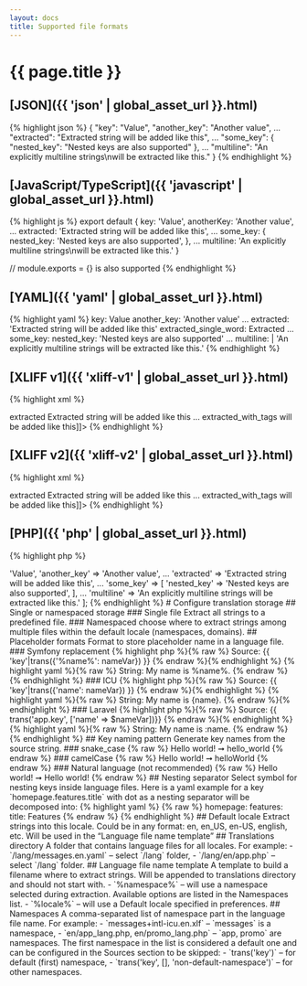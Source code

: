 ```yaml
---
layout: docs
title: Supported file formats
---
```


# {{ page.title }}

## [JSON]({{ 'json' | global_asset_url }}.html)

{% highlight json %}
{
    "key": "Value",
    "another_key": "Another value",
    ...
    "extracted": "Extracted string will be added like this",
    ...
    "some_key": {
        "nested_key": "Nested keys are also supported"
    },
    ...
    "multiline": "An explicitly multiline strings\nwill be extracted like this."
}
{% endhighlight %}

## [JavaScript/TypeScript]({{ 'javascript' | global_asset_url }}.html)

{% highlight js %}
export default {
    key: 'Value',
    anotherKey: 'Another value',
    ...
    extracted: 'Extracted string will be added like this',
    ...
    some_key: {
        nested_key: 'Nested keys are also supported',
    },
    ...
    multiline: 'An explicitly multiline strings\nwill be extracted like this.'
}

// module.exports = {} is also supported
{% endhighlight %}

## [YAML]({{ 'yaml' | global_asset_url }}.html)

{% highlight yaml %}
key: Value
another_key: 'Another value'
...
extracted: 'Extracted string will be added like this'
extracted_single_word: Extracted
...
some_key:
    nested_key: 'Nested keys are also supported'
...
multiline: |
    'An explicitly multiline strings
    will be extracted like this.'
{% endhighlight %}

## [XLIFF v1]({{ 'xliff-v1' | global_asset_url }}.html)

{% highlight xml %}
<?xml version="1.0"?>
<xliff version="1.2" xmlns="urn:oasis:names:tc:xliff:document:1.2">
<file source-language="en" target-language="en" datatype="plaintext" original="file.ext">
<body>
    <trans-unit id="extracted">
        <source>extracted</source>
        <target>Extracted string will be added like this</target>
    </trans-unit>
    ...
    <trans-unit id="extracted_with_tags">
        <source>extracted_with_tags</source>
        <target><![CDATA[String with tags<br> will be added like this]]></target>
    </trans-unit>
</body>
</file>
</xliff>
{% endhighlight %}

## [XLIFF v2]({{ 'xliff-v2' | global_asset_url }}.html)

{% highlight xml %}
<?xml version="1.0"?>
<xliff version="2.0" xmlns="urn:oasis:names:tc:xliff:document:2.0">
<file source-language="en" target-language="en" datatype="plaintext" original="file.ext">
    <unit id="extracted">
        <segment>
            <source>extracted</source>
            <target>Extracted string will be added like this</target>
        </segment>
    </unit>
    ...
    <unit id="extracted_with_tags">
        <segment>
            <source>extracted_with_tags</source>
            <target><![CDATA[String with tags<br> will be added like this]]></target>
        </segment>
    </unit>
</file>
</xliff>
{% endhighlight %}

## [PHP]({{ 'php' | global_asset_url }}.html)

{% highlight php %}
<?php

return [
    'key' => 'Value',
    'another_key' => 'Another value',
    ...
    'extracted' => 'Extracted string will be added like this',
    ...
    'some_key' => [
        'nested_key' => 'Nested keys are also supported',
    ],
    ...
    'multiline' => 'An explicitly multiline strings
        will be extracted like this.'
];
{% endhighlight %}

# Configure translation storage

## Single or namespaced storage

### Single file

Extract all strings to a predefined file.

### Namespaced

choose where to extract strings among multiple files within the default locale (namespaces, domains).

## Placeholder formats

Format to store placeholder name in a language file.

### Symfony replacement

{% highlight php %}{% raw %}
Source: {{ 'key'|trans({'%name%': nameVar}) }}
{% endraw %}{% endhighlight %}

{% highlight yaml %}{% raw %}
String: My name is %name%.
{% endraw %}{% endhighlight %}

### ICU

{% highlight php %}{% raw %}
Source: {{ 'key'|trans({'name': nameVar}) }}
{% endraw %}{% endhighlight %}

{% highlight yaml %}{% raw %}
String: My name is {name}.
{% endraw %}{% endhighlight %}

### Laravel

{% highlight php %}{% raw %}
Source: {{ trans('app.key', ['name' => $nameVar])}}
{% endraw %}{% endhighlight %}

{% highlight yaml %}{% raw %}
String: My name is :name.
{% endraw %}{% endhighlight %}


## Key naming pattern

Generate key names from the source string.

### snake_case

{% raw %}
Hello world! ➞ hello_world
{% endraw %}

### camelCase

{% raw %}
Hello world! ➞ helloWorld
{% endraw %}

### Natural language (not recommended)

{% raw %}
Hello world! ➞ Hello world!
{% endraw %}

## Nesting separator

Select symbol for nesting keys inside language files.

Here is a yaml example for a key `homepage.features.title` with dot as a nesting separator will be decomposed into:

{% highlight yaml %}
{% raw %}
homepage:
  features:
    title: Features
{% endraw %}
{% endhighlight %}

## Default locale

Extract strings into this locale. Could be in any format: en, en_US, en-US, english, etc.

Will be used in the “Language file name template”

## Translations directory

A folder that contains language files for all locales.
For example:

- `/lang/messages.en.yaml` – select `/lang` folder,
- `/lang/en/app.php` – select `/lang` folder.

## Language file name template

A template to build a filename where to extract strings.
Will be appended to translations directory and should not start with.

- `%namespace%` – will use a namespace selected during extraction. Available options are listed in the Namespaces list.
- `%locale%` – will use a Default locale specified in preferences.

## Namespaces

A comma-separated list of namespace part in the language file name. For example:

- `messages+intl-icu.en.xlf` – `messages` is a namespace,
- `en/app_lang.php, en/promo_lang.php` – `app, promo` are namespaces.


The first namespace in the list is considered a default one and can be configured in the Sources section to be skipped:

- `trans('key')` – for default (first) namespace,
- `trans('key', [], 'non-default-namespace')` – for other namespaces.

